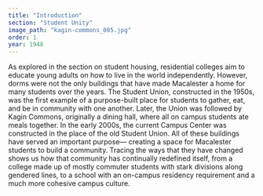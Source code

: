 ```yaml
---
title: "Introduction"
section: "Student Unity"
image_path: "kagin-commons_005.jpg"
order: 1
year: 1948
---
```




As explored in the section on student housing, residential colleges aim to educate young adults on how to live in the world independently. However, dorms were not the only buildings that have made Macalester a home for many students over the years. The Student Union, constructed in the 1950s, was the first example of a purpose-built place for students to gather, eat, and be in community with one another. Later, the Union was followed by Kagin Commons, originally a dining hall, where all on campus students ate meals together. In the early 2000s, the current Campus Center was constructed in the place of the old Student Union. All of these buildings have served an important purpose— creating a space for Macalester students to build a community. Tracing the ways that they have changed shows us how that community has continually redefined itself, from a college made up of mostly commuter students with stark divisions along gendered lines, to a school with an on-campus residency requirement and a much more cohesive campus culture. 
